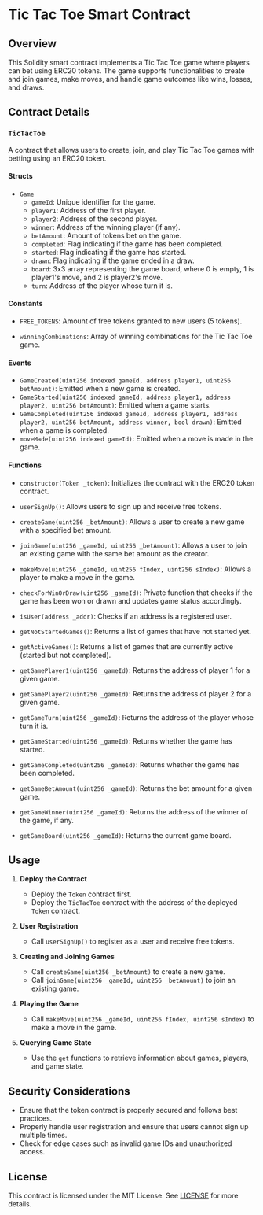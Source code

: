 # Tic Tac Toe Smart Contract

## Overview

This Solidity smart contract implements a Tic Tac Toe game where players can bet using ERC20 tokens. The game supports functionalities to create and join games, make moves, and handle game outcomes like wins, losses, and draws. 

## Contract Details

### `TicTacToe`

A contract that allows users to create, join, and play Tic Tac Toe games with betting using an ERC20 token.

#### Structs

- `Game`
  - `gameId`: Unique identifier for the game.
  - `player1`: Address of the first player.
  - `player2`: Address of the second player.
  - `winner`: Address of the winning player (if any).
  - `betAmount`: Amount of tokens bet on the game.
  - `completed`: Flag indicating if the game has been completed.
  - `started`: Flag indicating if the game has started.
  - `drawn`: Flag indicating if the game ended in a draw.
  - `board`: 3x3 array representing the game board, where 0 is empty, 1 is player1's move, and 2 is player2's move.
  - `turn`: Address of the player whose turn it is.

#### Constants

- `FREE_TOKENS`: Amount of free tokens granted to new users (5 tokens).

- `winningCombinations`: Array of winning combinations for the Tic Tac Toe game.

#### Events

- `GameCreated(uint256 indexed gameId, address player1, uint256 betAmount)`: Emitted when a new game is created.
- `GameStarted(uint256 indexed gameId, address player1, address player2, uint256 betAmount)`: Emitted when a game starts.
- `GameCompleted(uint256 indexed gameId, address player1, address player2, uint256 betAmount, address winner, bool drawn)`: Emitted when a game is completed.
- `moveMade(uint256 indexed gameId)`: Emitted when a move is made in the game.

#### Functions

- `constructor(Token _token)`: Initializes the contract with the ERC20 token contract.

- `userSignUp()`: Allows users to sign up and receive free tokens.

- `createGame(uint256 _betAmount)`: Allows a user to create a new game with a specified bet amount.

- `joinGame(uint256 _gameId, uint256 _betAmount)`: Allows a user to join an existing game with the same bet amount as the creator.

- `makeMove(uint256 _gameId, uint256 fIndex, uint256 sIndex)`: Allows a player to make a move in the game.

- `checkForWinOrDraw(uint256 _gameId)`: Private function that checks if the game has been won or drawn and updates game status accordingly.

- `isUser(address _addr)`: Checks if an address is a registered user.

- `getNotStartedGames()`: Returns a list of games that have not started yet.

- `getActiveGames()`: Returns a list of games that are currently active (started but not completed).

- `getGamePlayer1(uint256 _gameId)`: Returns the address of player 1 for a given game.

- `getGamePlayer2(uint256 _gameId)`: Returns the address of player 2 for a given game.

- `getGameTurn(uint256 _gameId)`: Returns the address of the player whose turn it is.

- `getGameStarted(uint256 _gameId)`: Returns whether the game has started.

- `getGameCompleted(uint256 _gameId)`: Returns whether the game has been completed.

- `getGameBetAmount(uint256 _gameId)`: Returns the bet amount for a given game.

- `getGameWinner(uint256 _gameId)`: Returns the address of the winner of the game, if any.

- `getGameBoard(uint256 _gameId)`: Returns the current game board.

## Usage

1. **Deploy the Contract**
   - Deploy the `Token` contract first.
   - Deploy the `TicTacToe` contract with the address of the deployed `Token` contract.

2. **User Registration**
   - Call `userSignUp()` to register as a user and receive free tokens.

3. **Creating and Joining Games**
   - Call `createGame(uint256 _betAmount)` to create a new game.
   - Call `joinGame(uint256 _gameId, uint256 _betAmount)` to join an existing game.

4. **Playing the Game**
   - Call `makeMove(uint256 _gameId, uint256 fIndex, uint256 sIndex)` to make a move in the game.

5. **Querying Game State**
   - Use the `get` functions to retrieve information about games, players, and game state.

## Security Considerations

- Ensure that the token contract is properly secured and follows best practices.
- Properly handle user registration and ensure that users cannot sign up multiple times.
- Check for edge cases such as invalid game IDs and unauthorized access.

## License

This contract is licensed under the MIT License. See [LICENSE](LICENSE) for more details.

